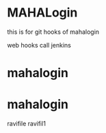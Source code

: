# MAHALogin
this is for git hooks  of mahalogin

web hooks call jenkins




# mahalogin
# mahalogin

ravifile
ravifil1

